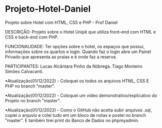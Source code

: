 # Projeto-Hotel-Daniel
Projeto sobre Hotel com HTML, CSS e PHP - Prof Daniel

DESCRIÇÃO: 
Projeto sobre o Hotel Unipê que utiliza front-end com HTML e CSS e back-end com PHP.

FUNCIONALIDADE:
Ter opções sobre o hotel, os espaços que possui, informações sobre os quartos e login. Quando faz o login abre um Painel Privado que apresenta as praias e é onde faz a reserva.

PARTICIPANTES:
Lucas Alcântara Pinho da Nóbrega.
Tiago Monteiro Simões Calvacanti.


•Atualização(01/12/2022) - Coloquei os todos os arquivos HTML, CSS E PHP no branch "master".

•Atualização(01/12/2022) - Coloquei um vídeo demonstrativo/explicativo do Projeto no branch "master".

•Atualização(01/12/2022) - Como o GitHub não aceita subir arquivos .sql, copiei o arquvio e colei tudo em um bloco de notas e postei no branch "master". E também tirei print do Banco de Dados no phpmyadmin.

